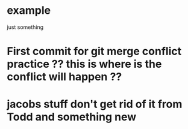 # example

just something

# First commit for git merge conflict practice ?? this is where is the conflict will happen ??

# jacobs stuff don't get rid of it from Todd and something new
